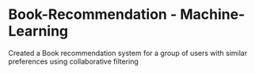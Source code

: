 # Book-Recommendation - Machine-Learning
Created a Book recommendation system for a group of users with similar preferences using collaborative filtering
